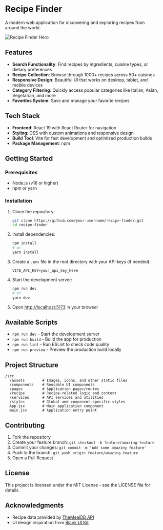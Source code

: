 # Recipe Finder

A modern web application for discovering and exploring recipes from around the world.

![Recipe Finder Hero](./src/assets/readme-screenshot.png)

## Features

- **Search Functionality**: Find recipes by ingredients, cuisine types, or dietary preferences
- **Recipe Collection**: Browse through 1000+ recipes across 50+ cuisines
- **Responsive Design**: Beautiful UI that works on desktop, tablet, and mobile devices
- **Category Filtering**: Quickly access popular categories like Italian, Asian, Vegetarian, and more
- **Favorites System**: Save and manage your favorite recipes

## Tech Stack

- **Frontend**: React 19 with React Router for navigation
- **Styling**: CSS with custom animations and responsive design
- **Build Tool**: Vite for fast development and optimized production builds
- **Package Management**: npm

## Getting Started

### Prerequisites

- Node.js (v18 or higher)
- npm or yarn

### Installation

1. Clone the repository:
   ```bash
   git clone https://github.com/your-username/recipe-finder.git
   cd recipe-finder
   ```

2. Install dependencies:
   ```bash
   npm install
   # or
   yarn install
   ```

3. Create a `.env` file in the root directory with your API keys (if needed):
   ```
   VITE_API_KEY=your_api_key_here
   ```

4. Start the development server:
   ```bash
   npm run dev
   # or
   yarn dev
   ```

5. Open [http://localhost:5173](http://localhost:5173) in your browser

## Available Scripts

- `npm run dev` - Start the development server
- `npm run build` - Build the app for production
- `npm run lint` - Run ESLint to check code quality
- `npm run preview` - Preview the production build locally

## Project Structure

```
/src
  /assets        # Images, icons, and other static files
  /components    # Reusable UI components
  /pages         # Application pages/routes
  /recipe        # Recipe-related logic and context
  /services      # API services and utilities
  /styles        # Global and component-specific styles
  App.jsx        # Main application component
  main.jsx       # Application entry point
```

## Contributing

1. Fork the repository
2. Create your feature branch: `git checkout -b feature/amazing-feature`
3. Commit your changes: `git commit -m 'Add some amazing feature'`
4. Push to the branch: `git push origin feature/amazing-feature`
5. Open a Pull Request

## License

This project is licensed under the MIT License - see the LICENSE file for details.

## Acknowledgments

- Recipe data provided by [TheMealDB API](https://www.themealdb.com/api.php)
- UI design inspiration from [Blank UI Kit](https://blank.org)
